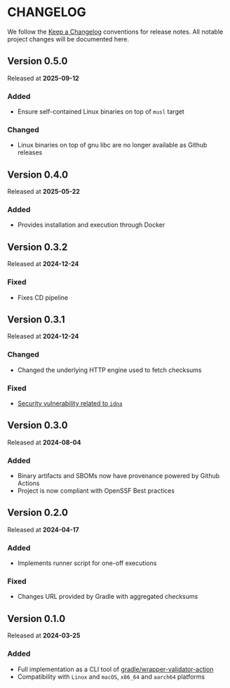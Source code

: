 # CHANGELOG

We follow the [Keep a Changelog](https://keepachangelog.com)
conventions for release notes. All notable project changes will be documented here.

## Version 0.5.0

Released at **2025-09-12**

### Added

- Ensure self-contained Linux binaries on top of `musl` target

### Changed

- Linux binaries on top of gnu libc are no longer available as Github releases

## Version 0.4.0

Released at **2025-05-22**

### Added

- Provides installation and execution through Docker

## Version 0.3.2

Released at **2024-12-24**

### Fixed

- Fixes CD pipeline

## Version 0.3.1

Released at **2024-12-24**

### Changed

- Changed the underlying HTTP engine used to fetch checksums

### Fixed

- [Security vulnerability related to `idna`](https://rustsec.org/advisories/RUSTSEC-2024-0421.html)

## Version 0.3.0

Released at **2024-08-04**

### Added

- Binary artifacts and SBOMs now have provenance powered by Github Actions
- Project is now compliant with OpenSSF Best practices

## Version 0.2.0

Released at **2024-04-17**

### Added

- Implements runner script for one-off executions

### Fixed

- Changes URL provided by Gradle with aggregated checksums

## Version 0.1.0

Released at **2024-03-25**

### Added

- Full implementation as a CLI tool of [gradle/wrapper-validator-action](https://github.com/gradle/wrapper-validation-action)
- Compatibility with `Linux` and `macOS`, `x86_64` and `aarch64` platforms
